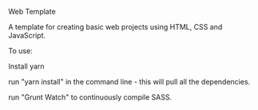 Web Template

A template for creating basic web projects using HTML, CSS and JavaScript. 

To use:

Install yarn 

run "yarn install" in the command line - this will pull all the dependencies.

run "Grunt Watch" to continuously compile SASS.